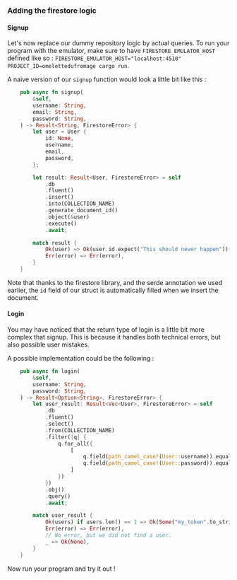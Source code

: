 ### Adding the firestore logic

#### Signup

Let's now replace our dummy repository logic by actual queries.
To run your program with the emulator, make sure to have `FIRESTORE_EMULATOR_HOST` defined like so : `FIRESTORE_EMULATOR_HOST="localhost:4510" PROJECT_ID=omelettedufromage cargo run`.

A naive version of our `signup` function would look a little bit like this :

```rust
    pub async fn signup(
        &self,
        username: String,
        email: String,
        password: String,
    ) -> Result<String, FirestoreError> {
        let user = User {
            id: None,
            username,
            email,
            password,
        };

        let result: Result<User, FirestoreError> = self
            .db
            .fluent()
            .insert()
            .into(COLLECTION_NAME)
            .generate_document_id()
            .object(&user)
            .execute()
            .await;

        match result {
            Ok(user) => Ok(user.id.expect("This should never happen")),
            Err(error) => Err(error),
        }
    }
```

Note that thanks to the firestore library, and the serde annotation we used earlier, the `id` field of our struct is automatically filled when we insert the document.

#### Login

You may have noticed that the return type of login is a little bit more complex that signup. This is because it handles both technical errors, but also possible user mistakes.

A possible implementation could be the following :

```rust
    pub async fn login(
        &self,
        username: String,
        password: String,
    ) -> Result<Option<String>, FirestoreError> {
        let user_result: Result<Vec<User>, FirestoreError> = self
            .db
            .fluent()
            .select()
            .from(COLLECTION_NAME)
            .filter(|q| {
                q.for_all({
                    [
                        q.field(path_camel_case!(User::username)).equal(&username),
                        q.field(path_camel_case!(User::password)).equal(&password),
                    ]
                })
            })
            .obj()
            .query()
            .await;

        match user_result {
            Ok(users) if users.len() == 1 => Ok(Some("my_token".to_string())),
            Err(error) => Err(error),
            // No error, but we did not find a user.
            _ => Ok(None),
        }
    }
```

Now run your program and try it out !